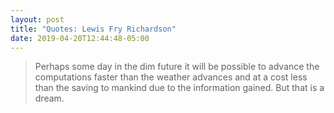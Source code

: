 ```yaml
---
layout: post
title: "Quotes: Lewis Fry Richardson"
date: 2019-04-20T12:44:48-05:00
---
```


> Perhaps some day in the dim future it will be possible to advance the computations faster than the weather advances and at a cost less than the saving to mankind due to the information gained. But that is a dream.
